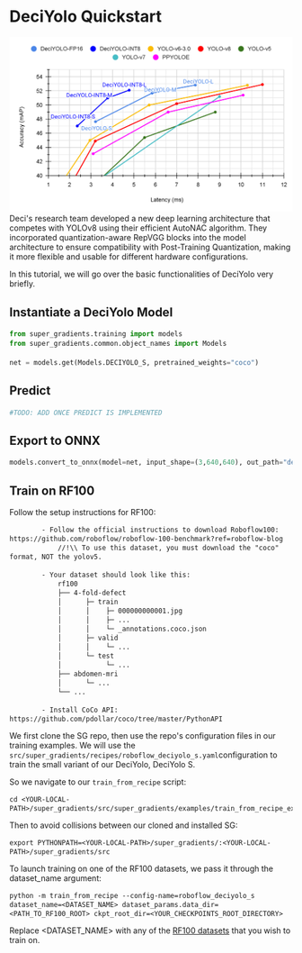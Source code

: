 # DeciYolo Quickstart
<div>
<img src="images/deciyolo_frontier.png" width="750">
</div>
Deci's research team developed a new deep learning architecture that competes with YOLOv8 using their efficient AutoNAC algorithm. They incorporated quantization-aware RepVGG blocks into the model architecture to ensure compatibility with Post-Training Quantization, making it more flexible and usable for different hardware configurations.


In this tutorial, we will go over the basic functionalities of DeciYolo very briefly.



## Instantiate a DeciYolo Model

```python
from super_gradients.training import models
from super_gradients.common.object_names import Models

net = models.get(Models.DECIYOLO_S, pretrained_weights="coco")
```

## Predict
```python
#TODO: ADD ONCE PREDICT IS IMPLEMENTED
```

## Export to ONNX
```python
models.convert_to_onnx(model=net, input_shape=(3,640,640), out_path="deci_yolo_s.onnx")
```


## Train on RF100


Follow the setup instructions for RF100:
```
        - Follow the official instructions to download Roboflow100: https://github.com/roboflow/roboflow-100-benchmark?ref=roboflow-blog
            //!\\ To use this dataset, you must download the "coco" format, NOT the yolov5.

        - Your dataset should look like this:
            rf100
            ├── 4-fold-defect
            │      ├─ train
            │      │    ├─ 000000000001.jpg
            │      │    ├─ ...
            │      │    └─ _annotations.coco.json
            │      ├─ valid
            │      │    └─ ...
            │      └─ test
            │           └─ ...
            ├── abdomen-mri
            │      └─ ...
            └── ...

        - Install CoCo API: https://github.com/pdollar/coco/tree/master/PythonAPI
```
We first clone the SG repo, then use the repo's configuration files in our training examples.
We will use the ```src/super_gradients/recipes/roboflow_deciyolo_s.yaml```configuration to train the small variant of our DeciYolo, DeciYolo S.

So we navigate to our ```train_from_recipe``` script:
```commandline
cd <YOUR-LOCAL-PATH>/super_gradients/src/super_gradients/examples/train_from_recipe_example
```

Then to avoid collisions between our cloned and installed SG:
```commandline
export PYTHONPATH=<YOUR-LOCAL-PATH>/super_gradients/:<YOUR-LOCAL-PATH>/super_gradients/src
```

To launch training on one of the RF100 datasets, we pass it through the dataset_name argument:
```
python -m train_from_recipe --config-name=roboflow_deciyolo_s  dataset_name=<DATASET_NAME> dataset_params.data_dir=<PATH_TO_RF100_ROOT> ckpt_root_dir=<YOUR_CHECKPOINTS_ROOT_DIRECTORY>
```

Replace <DATASET_NAME> with any of the [RF100 datasets](https://github.com/roboflow/roboflow-100-benchmark/blob/8587f81ef282d529fe5707c0eede74fe91d472d0/metadata/datasets_stats.csv) that you wish to train on.
